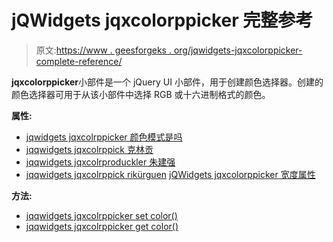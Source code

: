 # jQWidgets jqxcolorppicker 完整参考

> 原文:[https://www . geesforgeks . org/jqwidgets-jqxcolorppicker-complete-reference/](https://www.geeksforgeeks.org/jqwidgets-jqxcolorpicker-complete-reference/)

**jqxcolorppicker**小部件是一个 jQuery UI 小部件，用于创建颜色选择器。创建的颜色选择器可用于从该小部件中选择 RGB 或十六进制格式的颜色。

**属性:**

*   [jqwidgets jqxcolrppicker 颜色模式是吗](https://www.geeksforgeeks.org/jqwidgets-jqxcolorpicker-colormode-property/)
*   [jqqwidgets jqxcolrppick 克林贡](https://www.geeksforgeeks.org/jqwidgets-jqxcolorpicker-disabled-property/)
*   [jqqwidgets jqxcolrproduckler 朱建强](https://www.geeksforgeeks.org/jqwidgets-jqxcolorpicker-height-property/)
*   [jqqwidgets jqxcolrppick rikürguen](https://www.geeksforgeeks.org/jqwidgets-jqxcolorpicker-showtransparent-property/)
[jQWidgets jqxcolorppicker 宽度属性](https://www.geeksforgeeks.org/jqwidgets-jqxcolorpicker-width-property/)

**方法:**

*   [jqqwidgets jqxcolrppicker set color()](https://www.geeksforgeeks.org/jqwidgets-jqxcolorpicker-setcolor-method/)
*   [jqqwidgets jqxcolrppicker get color()](https://www.geeksforgeeks.org/jqwidgets-jqxcolorpicker-getcolor-method/)